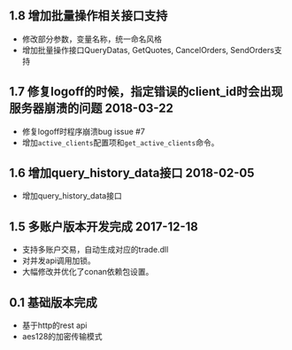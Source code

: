 1.8 增加批量操作相关接口支持
----
* 修改部分参数，变量名称，统一命名风格
* 增加批量操作接口QueryDatas, GetQuotes, CancelOrders, SendOrders支持

1.7 修复logoff的时候，指定错误的client_id时会出现服务器崩溃的问题 2018-03-22
----
* 修复logoff时程序崩溃bug issue #7
* 增加`active_clients`配置项和`get_active_clients`命令。

1.6 增加query_history_data接口 2018-02-05
----
* 增加query_history_data接口

1.5 多账户版本开发完成 2017-12-18
----
* 支持多账户交易，自动生成对应的trade.dll
* 对并发api调用加锁。
* 大幅修改并优化了conan依赖包设置。

0.1 基础版本完成
----
* 基于http的rest api
* aes128的加密传输模式
